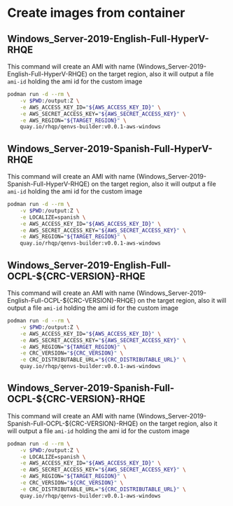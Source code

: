 # Create images from container

## Windows_Server-2019-English-Full-HyperV-RHQE

This command will create an AMI with name (Windows_Server-2019-English-Full-HyperV-RHQE) on the target region, also it will output a file
`ami-id` holding the ami id for the custom image

```bash
podman run -d --rm \
    -v $PWD:/output:Z \
    -e AWS_ACCESS_KEY_ID="${AWS_ACCESS_KEY_ID}" \
    -e AWS_SECRET_ACCESS_KEY="${AWS_SECRET_ACCESS_KEY}" \
    -e AWS_REGION="${TARGET_REGION}" \
    quay.io/rhqp/qenvs-builder:v0.0.1-aws-windows
```

## Windows_Server-2019-Spanish-Full-HyperV-RHQE

This command will create an AMI with name (Windows_Server-2019-Spanish-Full-HyperV-RHQE) on the target region, also it will output a file
`ami-id` holding the ami id for the custom image

```bash
podman run -d --rm \
    -v $PWD:/output:Z \
    -e LOCALIZE=spanish \
    -e AWS_ACCESS_KEY_ID="${AWS_ACCESS_KEY_ID}" \
    -e AWS_SECRET_ACCESS_KEY="${AWS_SECRET_ACCESS_KEY}" \
    -e AWS_REGION="${TARGET_REGION}" \
    quay.io/rhqp/qenvs-builder:v0.0.1-aws-windows
```

## Windows_Server-2019-English-Full-OCPL-${CRC-VERSION}-RHQE

This command will create an AMI with name (Windows_Server-2019-English-Full-OCPL-${CRC-VERSION}-RHQE) on the target region, also it will output a file
`ami-id` holding the ami id for the custom image

```bash
podman run -d --rm \
    -v $PWD:/output:Z \
    -e AWS_ACCESS_KEY_ID="${AWS_ACCESS_KEY_ID}" \
    -e AWS_SECRET_ACCESS_KEY="${AWS_SECRET_ACCESS_KEY}" \
    -e AWS_REGION="${TARGET_REGION}" \
    -e CRC_VERSION="${CRC_VERSION}" \
    -e CRC_DISTRIBUTABLE_URL="${CRC_DISTRIBUTABLE_URL}" \
    quay.io/rhqp/qenvs-builder:v0.0.1-aws-windows
```

## Windows_Server-2019-Spanish-Full-OCPL-${CRC-VERSION}-RHQE

This command will create an AMI with name (Windows_Server-2019-Spanish-Full-OCPL-${CRC-VERSION}-RHQE) on the target region, also it will output a file
`ami-id` holding the ami id for the custom image

```bash
podman run -d --rm \
    -v $PWD:/output:Z \
    -e LOCALIZE=spanish \
    -e AWS_ACCESS_KEY_ID="${AWS_ACCESS_KEY_ID}" \
    -e AWS_SECRET_ACCESS_KEY="${AWS_SECRET_ACCESS_KEY}" \
    -e AWS_REGION="${TARGET_REGION}" \
    -e CRC_VERSION="${CRC_VERSION}" \
    -e CRC_DISTRIBUTABLE_URL="${CRC_DISTRIBUTABLE_URL}" \
    quay.io/rhqp/qenvs-builder:v0.0.1-aws-windows
```
